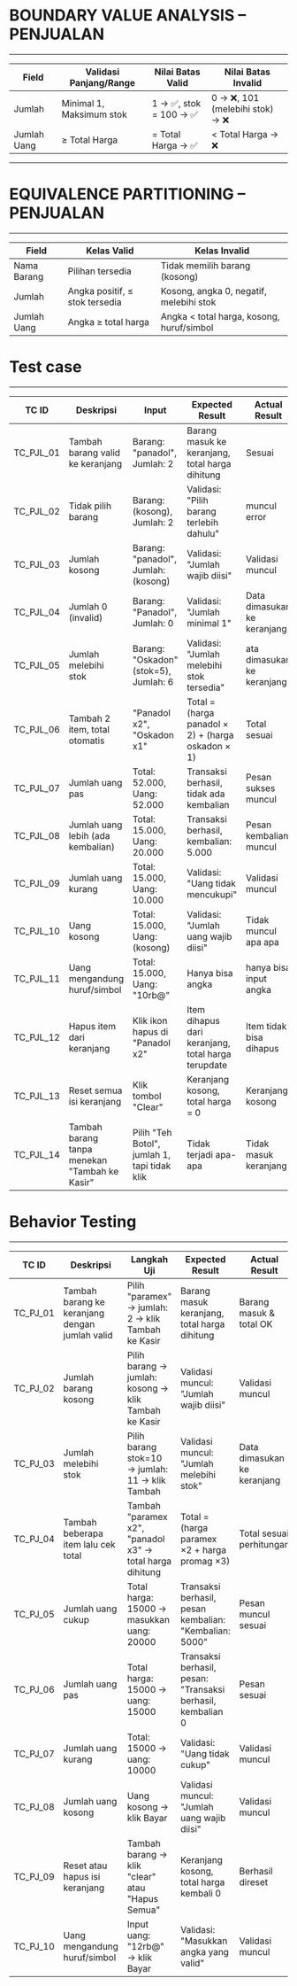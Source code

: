# BOUNDARY VALUE ANALYSIS – PENJUALAN
---
| Field       | Validasi Panjang/Range   | Nilai Batas Valid     | Nilai Batas Invalid            |
| ----------- | ------------------------ | --------------------- | ------------------------------ |
| Jumlah      | Minimal 1, Maksimum stok | 1 → ✅, stok = 100 → ✅ | 0 → ❌, 101 (melebihi stok) → ❌ |
| Jumlah Uang | ≥ Total Harga            | = Total Harga → ✅     | < Total Harga → ❌              |
---
# EQUIVALENCE PARTITIONING – PENJUALAN
---
| Field       | Kelas Valid                    | Kelas Invalid                             |
| ----------- | ------------------------------ | ----------------------------------------- |
| Nama Barang | Pilihan tersedia               | Tidak memilih barang (kosong)             |
| Jumlah      | Angka positif, ≤ stok tersedia | Kosong, angka 0, negatif, melebihi stok   |
| Jumlah Uang | Angka ≥ total harga            | Angka < total harga, kosong, huruf/simbol |

# Test case
---
| TC ID     | Deskripsi                                           | Input                                           | Expected Result                                      | Actual Result               | Status Uji | Tampilan |
|-----------|-----------------------------------------------------|--------------------------------------------------|-------------------------------------------------------|-----------------------------|------------|---|
| TC_PJL_01 | Tambah barang valid ke keranjang                    | Barang: "panadol", Jumlah: 2                   | Barang masuk ke keranjang, total harga dihitung      | Sesuai                      | ✅         |![image](https://github.com/user-attachments/assets/839cc417-e5b6-40d8-80bd-ba6099e1861d)|
| TC_PJL_02 | Tidak pilih barang                                  | Barang: (kosong), Jumlah: 2                    | Validasi: "Pilih barang terlebih dahulu"              | muncul error            | ❌         |![image](https://github.com/user-attachments/assets/4a00dc09-db1a-47c3-94bc-a666ea876953)|
| TC_PJL_03 | Jumlah kosong                                       | Barang: "panadol", Jumlah: (kosong)            | Validasi: "Jumlah wajib diisi"                        | Validasi muncul             | ✅         |![image](https://github.com/user-attachments/assets/dbeda1e5-3ff8-417a-9925-3aaee02ad613)|
| TC_PJL_04 | Jumlah 0 (invalid)                                  | Barang: "Panadol", Jumlah: 0                   | Validasi: "Jumlah minimal 1"                          | Data dimasukan ke keranjang             | ❌         |![image](https://github.com/user-attachments/assets/089f24c7-6718-404a-84b5-3b1d968fb45c)|
| TC_PJL_05 | Jumlah melebihi stok                                | Barang: "Oskadon" (stok=5), Jumlah: 6        | Validasi: "Jumlah melebihi stok tersedia"            | ata dimasukan ke keranjang             | ❌         |![image](https://github.com/user-attachments/assets/39264c87-fd5a-410e-b72e-ced5f07b1bef)|
| TC_PJL_06 | Tambah 2 item, total otomatis                       | "Panadol x2", "Oskadon x1"                   | Total = (harga panadol × 2) + (harga oskadon × 1)         | Total sesuai                | ✅         |![image](https://github.com/user-attachments/assets/9637c070-7c58-4eed-b8df-23bbfc5fcfcd)|
| TC_PJL_07 | Jumlah uang pas                                     | Total: 52.000, Uang: 52.000                    | Transaksi berhasil, tidak ada kembalian               | Pesan sukses muncul          | ✅         |![image](https://github.com/user-attachments/assets/4f0bf07d-2a41-4b6c-a553-bb1173125b34)|
| TC_PJL_08 | Jumlah uang lebih (ada kembalian)                   | Total: 15.000, Uang: 20.000                    | Transaksi berhasil, kembalian: 5.000                  | Pesan kembalian muncul       | ✅         |![image](https://github.com/user-attachments/assets/a3a4cb2d-ed78-479d-9104-8380efc5ea69)|
| TC_PJL_09 | Jumlah uang kurang                                  | Total: 15.000, Uang: 10.000                    | Validasi: "Uang tidak mencukupi"                          | Validasi muncul             | ✅         |![image](https://github.com/user-attachments/assets/4d02fff9-22ff-4b17-a4e1-b53bf4b60252)|
| TC_PJL_10 | Uang kosong                                         | Total: 15.000, Uang: (kosong)                  | Validasi: "Jumlah uang wajib diisi"                   | Tidak muncul apa apa             | ❌         |
| TC_PJL_11 | Uang mengandung huruf/simbol                        | Total: 15.000, Uang: "10rb@"                   | Hanya bisa angka                 | hanya bisa input angka            | ✅         |
| TC_PJL_12 | Hapus item dari keranjang                           | Klik ikon hapus di "Panadol x2"                | Item dihapus dari keranjang, total harga terupdate   | Item tidak bisa dihapus               | ❌         |![image](https://github.com/user-attachments/assets/63c7ed99-dc3f-47d4-9b5d-73e9a1507bef)|
| TC_PJL_13 | Reset semua isi keranjang                           | Klik tombol "Clear"                            | Keranjang kosong, total harga = 0                     | Keranjang kosong            | ✅         |![image](https://github.com/user-attachments/assets/2e35bea5-85d1-4877-a493-d957d4dd3c5d)|
| TC_PJL_14 | Tambah barang tanpa menekan "Tambah ke Kasir"       | Pilih "Teh Botol", jumlah 1, tapi tidak klik   | Tidak terjadi apa-apa                                | Tidak masuk keranjang       | ✅         |

# Behavior Testing
---
| TC ID     | Deskripsi                                       | Langkah Uji                                                                          | Expected Result                                             | Actual Result              | Status Uji |
|-----------|-------------------------------------------------|--------------------------------------------------------------------------------------|--------------------------------------------------------------|----------------------------|------------|
| TC_PJ_01  | Tambah barang ke keranjang dengan jumlah valid  | Pilih "paramex" → jumlah: 2 → klik Tambah ke Kasir                                    | Barang masuk keranjang, total harga dihitung                 | Barang masuk & total OK    | ✅         |
| TC_PJ_02  | Jumlah barang kosong                            | Pilih barang → jumlah: kosong → klik Tambah ke Kasir                               | Validasi muncul: "Jumlah wajib diisi"                        | Validasi muncul             | ✅         |
| TC_PJ_03  | Jumlah melebihi stok                            | Pilih barang stok=10 → jumlah: 11 → klik Tambah                                    | Validasi muncul: "Jumlah melebihi stok"                      | Data dimasukan ke keranjang             | ❌         |
| TC_PJ_04  | Tambah beberapa item lalu cek total             | Tambah "paramex x2", "panadol x3" → total harga dihitung                                 | Total = (harga paramex ×2 + harga promag ×3)                        | Total sesuai perhitungan    | ✅         |
| TC_PJ_05  | Jumlah uang cukup                               | Total harga: 15000 → masukkan uang: 20000                                           | Transaksi berhasil, pesan kembalian: "Kembalian: 5000"       | Pesan muncul sesuai          | ✅         |
| TC_PJ_06  | Jumlah uang pas                                 | Total harga: 15000 → uang: 15000                                                    | Transaksi berhasil, pesan: "Transaksi berhasil, kembalian 0 | Pesan sesuai    | ✅         |
| TC_PJ_07  | Jumlah uang kurang                              | Total: 15000 → uang: 10000                                                          | Validasi: "Uang tidak cukup"                                 | Validasi muncul             | ✅         |
| TC_PJ_08  | Jumlah uang kosong                              | Uang kosong → klik Bayar                                                             | Validasi muncul: "Jumlah uang wajib diisi"                   | Validasi muncul             | ✅         |
| TC_PJ_09  | Reset atau hapus isi keranjang                  | Tambah barang → klik "clear" atau "Hapus Semua"                                     | Keranjang kosong, total harga kembali 0                      | Berhasil direset             | ✅         |
| TC_PJ_10  | Uang mengandung huruf/simbol                    | Input uang: "12rb@" → klik Bayar                                                    | Validasi: "Masukkan angka yang valid"                        | Validasi muncul             | ✅         |

